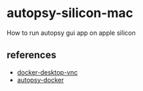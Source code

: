 # autopsy-silicon-mac
How to run autopsy gui app on apple silicon 

## references

* [docker-desktop-vnc](https://hub.docker.com/r/elestio/docker-desktop-vnc)
* [autopsy-docker](https://github.com/digitalsleuth/autopsy-docker)

